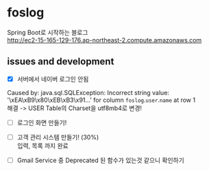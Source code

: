 # foslog
Spring Boot로 시작하는 블로그  
http://ec2-15-165-129-176.ap-northeast-2.compute.amazonaws.com

## issues and development
- [X] 서버에서 네이버 로그인 안됨

Caused by: java.sql.SQLException: Incorrect string value: '\xEA\xB9\x80\xEB\xB3\x91...' for column `foslog`.`user`.`name` at row 1  
해결 -> USER Table의 Charset을 utf8mb4로 변경!

- [ ] 로그인 화면 만들기!

- [ ] 고객 관리 시스템 만들기! (30%)  
입력, 목록 까지 완료

- [ ] Gmail Service 중 Deprecated 된 함수가 있는것 같으니 확인하기